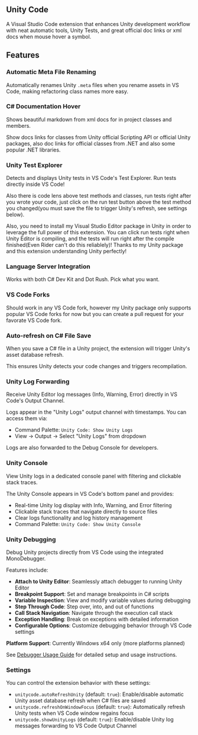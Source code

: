 ## Unity Code

A Visual Studio Code extension that enhances Unity development workflow with neat automatic tools, Unity Tests, and great official doc links or xml docs when mouse hover a symbol.

## Features

### Automatic Meta File Renaming
Automatically renames Unity `.meta` files when you rename assets in VS Code, making refactoring class names more easy.

### C# Documentation Hover
Shows beautiful markdown from xml docs for in project classes and members.

Show docs links for classes from Unity official Scripting API or official Unity packages, also doc links for official classes from .NET and also some popular .NET libraries. 

### Unity Test Explorer
Detects and displays Unity tests in VS Code's Test Explorer. Run tests directly inside VS Code!

Also there is code lens above test methods and classes, run tests right after you wrote your code, just click on the run test button above the test method you changed(you must save the file to trigger Unity's refresh, see settings below).

Also, you need to install my Visual Studio Editor package in Unity in order to leverage the full power of this extension. You can click run tests right when Unity Editor is compiling, and the tests will run right after the compile finished(Even Rider can't do this reliablely)! Thanks to my Unity package and this extension understanding Unity perfectly!

### Language Server Integration
Works with both C# Dev Kit and Dot Rush. Pick what you want.

### VS Code Forks
Should work in any VS Code fork, however my Unity package only supports popular VS Code forks for now but you can create a pull request for your favorate VS Code fork.

### Auto-refresh on C# File Save
When you save a C# file in a Unity project, the extension will trigger Unity's asset database refresh.

This ensures Unity detects your code changes and triggers recompilation.

### Unity Log Forwarding
Receive Unity Editor log messages (Info, Warning, Error) directly in VS Code's Output Channel.

Logs appear in the "Unity Logs" output channel with timestamps. You can access them via:
- Command Palette: `Unity Code: Show Unity Logs`
- View → Output → Select "Unity Logs" from dropdown

Logs are also forwarded to the Debug Console for developers.

### Unity Console
View Unity logs in a dedicated console panel with filtering and clickable stack traces.

The Unity Console appears in VS Code's bottom panel and provides:
- Real-time Unity log display with Info, Warning, and Error filtering
- Clickable stack traces that navigate directly to source files
- Clear logs functionality and log history management
- Command Palette: `Unity Code: Show Unity Console`

### Unity Debugging
Debug Unity projects directly from VS Code using the integrated MonoDebugger.

Features include:
- **Attach to Unity Editor**: Seamlessly attach debugger to running Unity Editor
- **Breakpoint Support**: Set and manage breakpoints in C# scripts
- **Variable Inspection**: View and modify variable values during debugging
- **Step Through Code**: Step over, into, and out of functions
- **Call Stack Navigation**: Navigate through the execution call stack
- **Exception Handling**: Break on exceptions with detailed information
- **Configurable Options**: Customize debugging behavior through VS Code settings

**Platform Support**: Currently Windows x64 only (more platforms planned)

See [Debugger Usage Guide](./docs/DebuggerUsage.md) for detailed setup and usage instructions.

### Settings
You can control the extension behavior with these settings:

- `unitycode.autoRefreshUnity` (default: `true`): Enable/disable automatic Unity asset database refresh when C# files are saved
- `unitycode.refreshOnWindowFocus` (default: `true`): Automatically refresh Unity tests when VS Code window regains focus
- `unitycode.showUnityLogs` (default: `true`): Enable/disable Unity log messages forwarding to VS Code Output Channel

